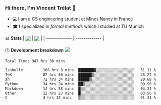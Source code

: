 ### Hi there, I'm Vincent Trélat 👋
 - 💻 I am a CS engineering student at Mines Nancy in France
 - 🎓 I specialized in *formal methods* which I studied at TU Munich

📊 **Stats**
| <img align="center" src="https://readme-stats.clckblog.space/api?username=VTrelat&show_icons=true&include_all_commits=true&theme=tokyonight&hide_border=true" /> | <img align="center" src="https://readme-stats.clckblog.space/api/top-langs/?username=VTrelat&layout=compact&theme=tokyonight&hide_border=true" /> |
| ------------- | ------------- |

🕑 **Development breakdown** ![](https://wakatime.com/badge/user/8d0110fb-6b70-4990-ab86-45c404715c2b.svg)
<!--START_SECTION:waka-->

```txt
Total Time: 347 hrs 38 mins

Isabelle         108 hrs 8 mins  ███████▓░░░░░░░░░░░░░░░░░   31.11 %
TeX              87 hrs 50 mins  ██████▒░░░░░░░░░░░░░░░░░░   25.27 %
sh               72 hrs 34 mins  █████▒░░░░░░░░░░░░░░░░░░░   20.88 %
Python           34 hrs 24 mins  ██▒░░░░░░░░░░░░░░░░░░░░░░   09.90 %
Markdown         14 hrs 58 mins  █░░░░░░░░░░░░░░░░░░░░░░░░   04.31 %
Other            12 hrs 23 mins  █░░░░░░░░░░░░░░░░░░░░░░░░   03.56 %
C                4 hrs 33 mins   ▒░░░░░░░░░░░░░░░░░░░░░░░░   01.31 %
```

<!--END_SECTION:waka-->
